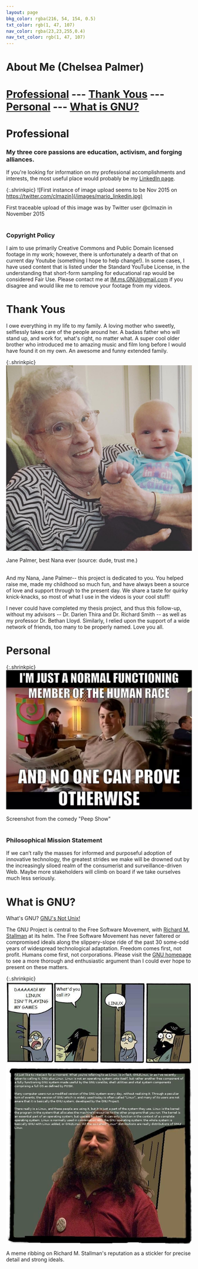 ```yaml
---
layout: page
bkg_color: rgba(216, 54, 154, 0.5)
txt_color: rgb(1, 47, 107)
nav_color: rgba(23,23,255,0.4)
nav_txt_color: rgb(1, 47, 107)
---
```


# **About Me (Chelsea Palmer)**

# [Professional](#prof) --- [Thank Yous](#thanks) --- [Personal](#pers) --- [What is GNU?](#GNU)

<h1 id='prof'> Professional </h1>

### My three core passions are education, activism, and forging alliances.

If you're looking for information on my professional accomplishments and interests, the most useful place would probably be my [LinkedIn page](https://ca.linkedin.com/in/chelsea-palmer-79280ab5).

{:.shrinkpic}
![First instance of image upload seems to be Nov 2015 on https://twitter.com/clmazin](/images/mario_linkedin.jpg)
  <figcaption>First traceable upload of this image was by Twitter user @clmazin in November 2015</figcaption>

  <br>

### Copyright Policy

I aim to use primarily Creative Commons and Public Domain licensed footage in my work; however, there is unfortunately a dearth of that on current day Youtube (something I hope to help change!). In some cases, I have used content that is listed under the Standard YouTube License, in the understanding that short-form sampling for educational rap would be considered Fair Use. Please contact me at IM.ms.GNU@gmail.com if you disagree and would like me to remove your footage from my videos.


<h1 id='thanks'> Thank Yous </h1>

I owe everything in my life to my family. A loving mother who sweetly, selflessly takes care of the people around her. A badass father who will stand up, and work for, what's right, no matter what. A super cool older brother who introduced me to amazing music and film long before I would have found it on my own. An awesome and funny extended family.

{:.shrinkpic}
![Nana](/images/nana.JPG)
  <figcaption>Jane Palmer, best Nana ever (source: dude, trust me.)</figcaption>

<br>

And my Nana, Jane Palmer-- this project is dedicated to you. You helped raise me, made my childhood so much fun, and have always been a source of love and support through to the present day. We share a taste for quirky knick-knacks, so most of what I use in the videos is your cool stuff!

I never could have completed my thesis project, and thus this follow-up, without my advisors -- Dr. Darien Thira and Dr. Richard Smith -- as well as my professor Dr. Bethan Lloyd. Similarly, I relied upon the support of a wide network of friends, too many to be properly named. Love you all.



<h1 id='pers'> Personal </h1>

{:.shrinkpic}
![Screenshot from "Peep Show"](/images/normal_human_peepshow.jpg)
  <figcaption>Screenshot from the comedy "Peep Show"</figcaption>

<br>

<!-- ## Ethical Standpoint and Personal Identity

* statement on american citizenship effect on willful data blindness
* black lives matter, gender politix, but men's issues are important also -->

### Philosophical Mission Statement

If we can’t rally the masses for informed and purposeful adoption of innovative technology, the greatest strides we make will be drowned out by the increasingly siloed realm of the consumerist and surveillance-driven Web. Maybe more stakeholders will climb on board if we take ourselves much less seriously.


<h1 id='GNU'> What is GNU? </h1>

What's GNU? [GNU's Not Unix!](https://www.gnu.org/gnu/manifesto.en.html)

The GNU Project is central to the Free Software Movement, with [Richard M. Stallman](https://stallman.org/) at its helm. The Free Software Movement has never faltered or compromised ideals along the slippery-slope ride of the past 30 some-odd years of widespread technological adaptation. Freedom comes first, not profit. Humans come first, not corporations. Please visit the [GNU homepage](https://www.gnu.org/) to see a more thorough and enthusiastic argument than I could ever hope to present on these matters.

{:.shrinkpic}
![Poking fun at Stallman... with love](/images/gnu_linux.png)
  <figcaption>A meme ribbing on Richard M. Stallman's reputation as a stickler for precise detail and strong ideals.</figcaption>

<br>




<!-- Pursuit of Learning:
* **Stage One**: hearing a topic or idea in casual conversation
* **Step Two**: casually looking up initial info from web search and/or Wikipedia
* **Step Three**: evaluation of sources, engaged in deliberate dialogue with others
* **Step Four**: orderly exploration of more formal sources and larger frameworks
* **Step Five**: keeping an open ear and mind, aiming always to learn more -->
